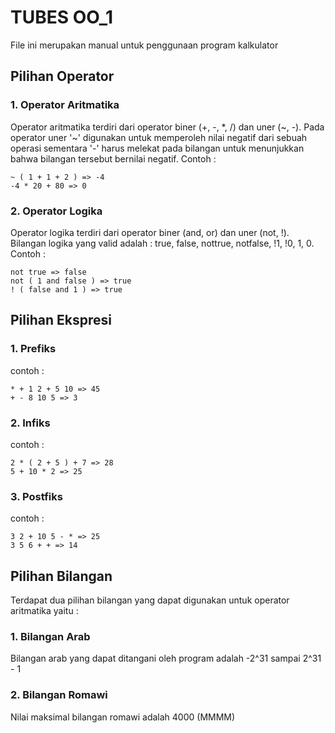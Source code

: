 # TUBES OO_1

File ini merupakan manual untuk penggunaan program kalkulator 

## Pilihan Operator
### 1. Operator Aritmatika

Operator aritmatika terdiri dari operator biner (+, -, *, /) dan uner (~, -).
Pada operator uner '~' digunakan untuk memperoleh nilai negatif dari sebuah operasi 
sementara '-' harus melekat pada bilangan untuk menunjukkan bahwa bilangan tersebut 
bernilai negatif.
Contoh : 
```
~ ( 1 + 1 + 2 ) => -4
-4 * 20 + 80 => 0
```

### 2. Operator Logika

Operator logika terdiri dari operator biner (and, or) dan uner (not, !).
Bilangan logika yang valid adalah : true, false, nottrue, notfalse, !1, !0, 1, 0.
Contoh :
```
not true => false
not ( 1 and false ) => true
! ( false and 1 ) => true
```

## Pilihan Ekspresi

### 1. Prefiks

contoh :
```
* + 1 2 + 5 10 => 45
+ - 8 10 5 => 3
```
  
### 2. Infiks

contoh :
```
2 * ( 2 + 5 ) + 7 => 28
5 + 10 * 2 => 25
```

### 3. Postfiks

contoh :
```
3 2 + 10 5 - * => 25
3 5 6 + + => 14
```

## Pilihan Bilangan
Terdapat dua pilihan bilangan yang dapat digunakan untuk operator aritmatika yaitu :
### 1. Bilangan Arab
Bilangan arab yang dapat ditangani oleh program adalah -2^31 sampai 2^31 - 1
### 2. Bilangan Romawi
Nilai maksimal bilangan romawi adalah 4000 (MMMM)
